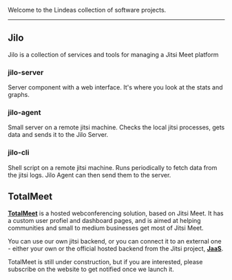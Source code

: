 Welcome to the Lindeas collection of software projects.

<hr />

## Jilo

Jilo is a collection of services and tools for managing a Jitsi Meet platform

### jilo-server

Server component with a web interface. It's where you look at the stats and graphs.

### jilo-agent

Small server on a remote jitsi machine. Checks the local jitsi processes, gets data and sends it to the Jilo Server.

### jilo-cli

Shell script on a remote jitsi machine. Runs periodically to fetch data from the jitsi logs. Jilo Agent can then send them to the server.

## TotalMeet

[**TotalMeet**](https://totalmeet.com/) is a hosted webconferencing solution, based on Jitsi Meet. It has a custom user profiel and dashboard pages, and is aimed at helping communities and small to medium businesses get most of Jitsi Meet.

You can use our own jitsi backend, or you can connect it to an external one - either your own or the official hosted backend from the Jitsi project, [**JaaS**](https://jaas.8x8.vc/).

TotalMeet is still under construction, but if you are interested, please subscribe on the website to get notified once we launch it.
